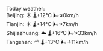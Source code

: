 Today weather:  
Beijing: ☀️   🌡️+12°C 🌬️↘0km/h  
Tianjin: ☀️   🌡️+14°C 🌬️↘7km/h  
Shijiazhuang: ☁️   🌡️+16°C 🌬️↘33km/h  
Tangshan: ⛅️  🌡️+13°C 🌬️→11km/h  
